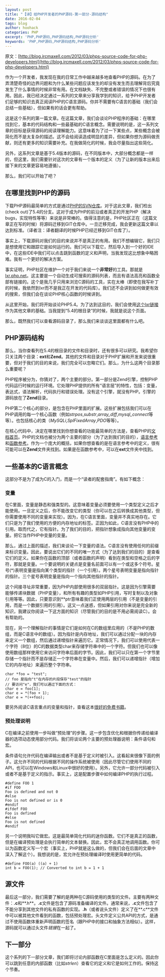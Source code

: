 ```yaml
---
layout: post
title: "【译】给PHP开发者的PHP源码-第一部分-源码结构"
date: 2016-02-04
tags: blog
author: hoohack
categories: PHP
excerpt: 'PHP,PHP源码,PHP源码结构,PHP源码分析'
keywords: 'PHP,PHP源码,PHP源码结构,PHP源码分析'
---
```


原文：[http://blog.ircmaxell.com/2012/03/phps-source-code-for-php-developers.html](http://blog.ircmaxell.com/2012/03/phps-source-code-for-php-developers.html)

作为一个开发者，我发现在我的日常工作中越来越多地查看PHP的源码。在为了弄清楚奇怪的边界问题和为什么某些问题应该发生的却没有发生而去理解背后究竟发生了什么事情的时候非常有用。在文档缺失、不完整或者错误的情况下也很有用。因此，我已经决定通过一系列的文章来分享我学到的知识，给予PHP开发者们足够的知识去真正阅读PHP的C语言源码。你并不需要有C语言的基础（我们会总结一些基础），但如果有的话会更有帮助。

这是这个系列的第一篇文章。在这篇文章，我们会谈论PHP程序的基础：在哪里找到它，基本的代码结构和一些最基础的C语言概念。需要说明的是，这一系列文章的目标是获得源码的阅读理解能力。这意味着为了过一下某些点，某些概念会被简化而不是太复杂的描述。这不会给阅读造成明显的差异，但如果你想为源码做贡献，则还有更多的知识需要补充。在我做简化的时候，我会尽量指出这些简化。



另外，这系列文章是基于5.4版本的源码，在不同版本中，大部分概念都是一样的，但这里，我们需要针对这次的文章有一个版本的定义（为了让新的版本出来后接下来的文章更容易地遵循）。

那么，我们可以开始了吧？

## 在哪里找到PHP的源码
下载PHP源码最简单的方式是通过[PHP的SVN仓库](http://www.php.net/svn.php)。对于这此文章，我们检出(check out)了5.4的分支。这对于成为PHP的前沿或者真正的开发PHP（解决bugs，实现特性等等）来说是非常棒的。值得注意的是，PHP社区正在（这篇文章正在写的时候）将源码迁移到GIT仓库中。一旦迁移完成，我会更新这篇文章以达到标准。（译者注：译者翻译的时候PHP已经迁移到GIT仓库了）。

事实上，下载源码对我们的目的来说并不是真正的有用。我们不想编辑它，我们只是想使用它和跟踪它是如何运行的。我们可以下载它，然后导入到一个好的IDE中，在这些IDE中我们可以点击跳到函数的定义和声明，当我发现这比想象中略困难。我有一个更好的解决方案。

事实证明，PHP社区在维护一个对于我们来说一个**非常好**的工具。那就是[lxr.php.net](http://lxr.php.net/)。这主要是一个自动生成可搜索的源码列表，而且有语法高亮和函数全部有链接的。这个是我几乎只用来浏览C源码的工具，实在太棒（即使在我写补丁的时候，我依然到lxr而不是我正在开发的代码库）。我们还不会讲到如何做更有效的搜索，但我们会在谈论PHP核心函数的时候讲到。

从这里开始，我们将开始谈论PHP5.4。为了达到这目的，我们会使用[这个lxr链接](http://lxr.php.net/xref/PHP_5_4/)作为其他文章的基础。当我提到“5.4的根目录”的时候，我就是说这个页面。

那么，既然我们可以查看源码目录了，那么我们来谈谈这里面都有什么吧。

## PHP源码结构
那么，当你查看列在5.4的根目录的文件和目录时，还有很多可以研究。我希望你只关注两个目录：**ext**和**Zend**。其他的文件和目录对于PHP扩展和开发来说很重要，但对于我们的目的来说，我们完全可以忽略它们。那么，为什么这两个目录那么重要呢？

PHP程序被分为，你猜对了，两个主要的部分。第一部分是Zend引擎，控制PHP代码运行时候的运行环境。它处理PHP提供的所有“语言层”的特性，包括：变量，表达式，语法解析，代码执行和错误处理。没有这个引擎，就没有PHP。引擎的源码放在了**Zend**目录。

PHP第二个核心的部分，是包含在PHP里面的扩展。这些扩展包括我们可以在PHP调用的每一个核心函数（例如*strpos*,*substr*,*array_diff*,*mysql_connect*等等）。也包括核心的类（*MySQLi*,*SplFixedArray*,*PDO*等等）。

在核心代码中，决定在哪里找到你想查看的功能最简单的方法是，查看PHP的[文档首页](https://secure.php.net/manual/zh/index.php)。PHP的文档也被分为两个主要的部分（为了达到我们的目的），[语言参考](https://secure.php.net/manual/zh/langref.php)和[函数参考](https://secure.php.net/manual/zh/funcref.php)。作为一个庞大的概括，如果你想查看的是在语言参考中的定义，很有可能可以在**Zend**文件夹找到。如果是在函数参考中，可以在**ext**文件夹中找到。

## 一些基本的C语言概念
这部分不是为了成为C的入门，而是一个“读者的配套指南”。有如下概念：

### 变量
在C里面，变量是静态和强类型的。这意味着变量必须要使用一个类型定义之后才能使用。一旦定义之后，你不能改变它的类型（你可以在之后转换成其他类型，但你需要使用不同的变量来实现）。因为，在C语言里面，变量并不真实地存在。它们只是为了我们使用的方便的内存地址的标签。正因为如此，C语言没有PHP中的引用。取而代之，它有指针。为了我们的目的，把指针想象成指向其他变量的变量。把它当作PHP中变量的变量。

那么，通过上面的描述，我们来谈论一下变量的语法。C语言没有使用任何的前缀来标识变量。因此，要说出它们的不同的唯一方式（为了达到我们的目的）是查看它们的定义。如果你在函数的顶部（或者函数的声明）看到在类型和空格之后的字符，那就是变量。一个要说明的关键点是变量名前面可以有一个或这多个符号。星号(*)表明变量是指向某个类型的指针（一个引用）。两个星号表明变量是指向指针的指针。三个星号表明变量是指向一个指向其他指针的指针。

这个间接寻址非常重要，因为PHP内部使用很多的双层指针。这是因为引擎需要能够传递块数据（PHP变量），和所有有趣的类型如PHP引用，写时复制以及对象引用等等。因此，只要意识到**ptr意味着我们正使用两层的引用（不是变量的引用，而是一个数据引用的引用）。这又一点迷惑，但如果引用对你来说是完全新的知识，我建议你阅读一下这方面的知识（尽管我们的目的是不用必需阅读C）。会有帮助的。

现在，另一个理解指针的事情是它们是如何在C的数组里应用的（不是PHP的数组，而是C语言中的数组）。因为指针是内存地址，我们可以通过分配一块的内存来定义一个数组，然后通过递增指针来遍历它。正常情况下，我们可以使用代表一个字符（8位）的C的数据类型char来存储字符串中的一个字符。但我们也可以像使用数组那样使用它来访问字符串后面的字节。因此，我们可以只在第一个字节里存储一个指针而不是存储正一个字符串在变量中。然后，我们可以递增指针（增加它的内存地址）来遍历整个字符串。

	char *foo = "test";
	// foo 是指向"t"在内存的片段保存"test"的指针
	// 要访问"e"，我们可以通过下面的方式：
	char e = foo[1];
	char e = *(foo + 1);
	char e = *(++foo);

要另外阅读C语言重点的变量和指针，查看这本[很好的免费书籍](http://home.netcom.com/~tjensen/ptr/pointers.htm)。

### 预处理说明
C在编译之前使用一步叫做“预处理”的步骤。这一步包含优化和根据你传递给编译器的选项动态使用部分代码。我们将谈论两个主要的预处理器说明：条件语句和宏。

条件语句允许代码在编译输出或者不是基于定义时被引入。这看起来很像下面的例子。这允许不同的代码根据不同的操作系统被使用（因此尽管它们使用不同的API，也可以在Windows和Linux中很好的使用）。另外，它允许一部分代码被引入或者不是基于定义的指示。事实上，这是配置步骤中如何编译PHP的执行过程。

	#define FOO 1
	#if FOO
	Foo is defined and not 0
	#else
	Foo is not defined or is 0
	#endif
	#ifdef FOO
	Foo is defined
	#else
	Foo is not defined
	#endif

另一个说明我叫它做宏。这是最简单简化代码的迷你函数。它们不是真正的函数，但是在编译预处理是会执行简单的文本替换。因此，宏不会真正地调用函数。你可以为函数定义写一个宏（事实上，PHP就是这么做的，但我们会在后面的文章中深入了解这个）。我想说的是，宏允许在预处理编译时使用更简单的代码。

	#define FOO(a) ((a) + 1)
	int b = FOO(1); // Converted to int b = 1 + 1

## 源文件
最后这一部分，我们需要了解的是两种在C源码使用的类型的文件。主要有两种文件：**.c**和**.h**。**.c**文件是包含了源码准备编译的文件。通常来说，**.c**文件包含了不能分享到其他文件的私有函数的实现。**.h**（或者说头文件）定义了在**.c**文件中可以被其他文件看到的函数，包括预处理宏。头文件定义公共API的方式，是通过不使用函数体重新声明函数的签名（跟PHP中的接口和抽象方法相似）。这样，源码就可以通过头文件*链接*在一起了。

## 下一部分
这个系列的下一部分文章，我们即将讨论内部函数在C里面是怎么定义的。因此你可以跳到任意的内部函数（比如*strlen*）查看它的定义和它是如何工作的。保持这个节奏。

